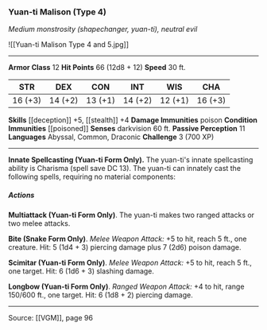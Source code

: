 ### Yuan-ti Malison (Type 4)
_Medium monstrosity (shapechanger, yuan-ti), neutral evil_

![[Yuan-ti Malison Type 4 and 5.jpg]]




---

**Armor Class** 12
**Hit Points** 66 (12d8 + 12)
**Speed** 30 ft.

| STR     | DEX     | CON     | INT     | WIS     | CHA     |
|---------|---------|---------|---------|---------|---------|
| 16 (+3) | 14 (+2) | 13 (+1) | 14 (+2) | 12 (+1) | 16 (+3) |

**Skills** [[deception]] +5, [[stealth]] +4
**Damage Immunities** poison
**Condition Immunities** [[poisoned]]
**Senses** darkvision 60 ft.
**Passive Perception** 11
**Languages** Abyssal, Common, Draconic
**Challenge** 3 (700 XP)

---

**Innate Spellcasting (Yuan-ti Form Only).** The yuan-ti's innate spellcasting ability is Charisma (spell save DC 13). The yuan-ti can innately cast the following spells, requiring no material components:

##### Actions
**Multiattack (Yuan-ti Form Only)**. The yuan-ti makes two ranged attacks or two melee attacks.

**Bite (Snake Form Only)**. _Melee Weapon Attack:_ +5 to hit, reach 5 ft., one creature. Hit: 5 (1d4 + 3) piercing damage plus 7 (2d6) poison damage.

**Scimitar (Yuan-ti Form Only)**. _Melee Weapon Attack:_ +5 to hit, reach 5 ft., one target. Hit: 6 (1d6 + 3) slashing damage.

**Longbow (Yuan-ti Form Only)**. _Ranged Weapon Attack:_ +4 to hit, range 150/600 ft., one target. Hit: 6 (1d8 + 2) piercing damage.


---

Source: [[VGM]], page 96